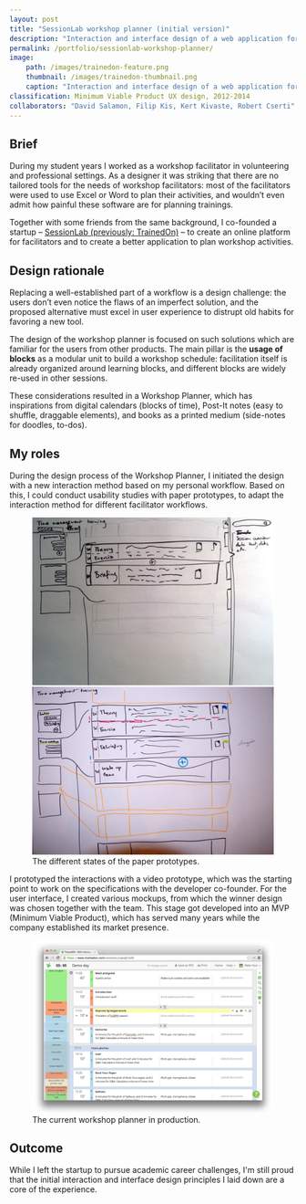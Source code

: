 ```yaml
---
layout: post
title: "SessionLab workshop planner (initial version)"
description: "Interaction and interface design of a web application for workshop planning."
permalink: /portfolio/sessionlab-workshop-planner/
image:
    path: /images/trainedon-feature.png
    thumbnail: /images/trainedon-thumbnail.png
    caption: "Interaction and interface design of a web application for workshop planning. Interface design by Peter Kun."
classification: Minimum Viable Product UX design, 2012-2014
collaborators: "David Salamon, Filip Kis, Kert Kivaste, Robert Cserti"
---
```


<!-- ---
layout: post
title: "SessionLab training planner (initial version)"
description: "Interaction and interface design of a web application for training planning."
category: portfolio
tags: [interaction design, interface design, visual design]
image:
  feature: trainedon-feature.png
  homepage: trainedon-thumbnail.png
homepage: true
comments: false
collaborators: "David Salamon, Filip Kis, Kert Kivaste, Robert Cserti"
--- -->

## Brief
During my student years I worked as a workshop facilitator in volunteering and professional settings. As a designer it was striking that there are no tailored tools for the needs of workshop facilitators: most of the facilitators were used to use Excel or Word to plan their activities, and wouldn’t even admit how painful these software are for planning trainings.

Together with some friends from the same background, I co-founded a startup – [SessionLab (previously: TrainedOn)](https://www.sessionlab.com) – to create an online platform for facilitators and to create a better application to plan workshop activities.

## Design rationale
Replacing a well-established part of a workflow is a design challenge: the users don’t even notice the flaws of an imperfect solution, and the proposed alternative must excel in user experience to distrupt old habits for favoring a new tool.

The design of the workshop planner is focused on such solutions which are familiar for the users from other products. The main pillar is the **usage of blocks** as a modular unit to build a workshop schedule: facilitation itself is already organized around learning blocks, and different blocks are widely re-used in other sessions.

These considerations resulted in a Workshop Planner, which has inspirations from digital calendars (blocks of time), Post-It notes (easy to shuffle, draggable elements), and books as a printed medium (side-notes for doodles, to-dos).

## My roles

During the design process of the Workshop Planner, I initiated the design with a new interaction method based on my personal workflow. Based on this, I could conduct usability studies with paper prototypes, to adapt the interaction method for different facilitator workflows.

<figure class="half">
	<a href="/images/trainedon-initial-paper-prototype.jpg"><img src="/images/trainedon-initial-paper-prototype.jpg"></a>
	<a href="/images/trainedon-improved-paper-prototype.jpg"><img src="/images/trainedon-improved-paper-prototype.jpg"></a>
	<figcaption>The different states of the paper prototypes.</figcaption>
</figure>

I prototyped the interactions with a video prototype, which was the starting point to work on the specifications with the developer co-founder. For the user interface, I created various mockups, from which the winner design was chosen together with the team. This stage got developed into an MVP (Minimum Viable Product), which has served many years while the company established its market presence.

<figure>
	<a href="/images/trainedon-mvp-editor.png"><img src="/images/trainedon-mvp-editor.png"></a>
	<figcaption>The current workshop planner in production.</figcaption>
</figure>

## Outcome
While I left the startup to pursue academic career challenges, I'm still proud that the initial interaction and interface design principles I laid down are a core of the experience. 
